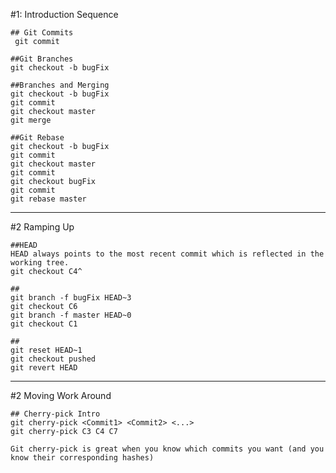 #1: Introduction Sequence
    
    ## Git Commits
     git commit

    ##Git Branches
    git checkout -b bugFix

    ##Branches and Merging
    git checkout -b bugFix
    git commit
    git checkout master
    git merge

    ##Git Rebase
    git checkout -b bugFix
    git commit
    git checkout master
    git commit
    git checkout bugFix
    git commit
    git rebase master

- - - - - - - -

#2 Ramping Up

    ##HEAD
    HEAD always points to the most recent commit which is reflected in the working tree. 
    git checkout C4^

    ##
    git branch -f bugFix HEAD~3
    git checkout C6
    git branch -f master HEAD~0
    git checkout C1

    ##
    git reset HEAD~1
    git checkout pushed
    git revert HEAD

- - - - - - - -

#2 Moving Work Around

    ## Cherry-pick Intro
    git cherry-pick <Commit1> <Commit2> <...>
    git cherry-pick C3 C4 C7
    
    Git cherry-pick is great when you know which commits you want (and you know their corresponding hashes)


